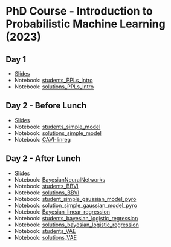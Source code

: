 # PhD Course - Introduction to Probabilistic Machine Learning (2023)


## Day 1
* [Slides](https://github.com/PGM-Lab/2023-PhD-Course-PML/raw/main/Day1/Main_Day1.pdf)
* Notebook: [students_PPLs_Intro](https://colab.research.google.com/github/PGM-Lab/2023-PhD-Course-PML/blob/main/Day1/notebooks/students_PPLs_Intro.ipynb)
* Notebook: [solutions_PPLs_Intro](https://colab.research.google.com/github/PGM-Lab/2023-PhD-Course-PML/blob/main/Day1/notebooks/solutions_PPLs_Intro.ipynb)


## Day 2 - Before Lunch 
* [Slides](https://github.com/PGM-Lab/2023-PhD-Course-PML/raw/main/Day2-BeforeLunch/Main_Day2_before_lunch.pdf)
* Notebook: [students_simple_model](https://colab.research.google.com/github/PGM-Lab/2023-PhD-Course-PML/blob/main/Day2-BeforeLunch/notebooks/students_simple_model.ipynb)
* Notebook: [solutions_simple_model](https://colab.research.google.com/github/PGM-Lab/2023-PhD-Course-PML/blob/main/Day2-BeforeLunch/notebooks/solution_simple_model.ipynb)
* Notebook: [CAVI-linreg](https://colab.research.google.com/github/PGM-Lab/2023-PhD-Course-PML/blob/main/Day2-BeforeLunch/notebooks/CAVI-linreg.ipynb)


## Day 2 - After Lunch 
* [Slides](https://github.com/PGM-Lab/2023-PhD-Course-PML/raw/main/Day2-AfterLunch/Main_Day2_after_lunch.pdf)
* Notebook: [BayesianNeuralNetworks](https://colab.research.google.com/github/PGM-Lab/2023-PhD-Course-PML/blob/main/Day2-AfterLunch/notebooks/BayesianNeuralNetworks.ipynb)
* Notebook: [students_BBVI](https://colab.research.google.com/github/PGM-Lab/2023-PhD-Course-PML/blob/main/Day2-AfterLunch/notebooks/students_BBVI.ipynb)
* Notebook: [solutions_BBVI](https://colab.research.google.com/github/PGM-Lab/2023-PhD-Course-PML/blob/main/Day2-AfterLunch/notebooks/solutions_BBVI.ipynb)
* Notebook: [student_simple_gaussian_model_pyro](https://colab.research.google.com/github/PGM-Lab/2023-PhD-Course-PML/blob/main/Day2-AfterLunch/notebooks/student_simple_gaussian_model_pyro.ipynb)
* Notebook: [solution_simple_gaussian_model_pyro](https://colab.research.google.com/github/PGM-Lab/2023-PhD-Course-PML/blob/main/Day2-AfterLunch/notebooks/solution_simple_gaussian_model_pyro.ipynb)
* Notebook: [Bayesian_linear_regression](https://colab.research.google.com/github/PGM-Lab/2023-PhD-Course-PML/blob/main/Day2-AfterLunch/notebooks/bayesian_linear_regression.ipynb)
* Notebook: [students_bayesian_logistic_regression](https://colab.research.google.com/github/PGM-Lab/2023-PhD-Course-PML/blob/main/Day2-AfterLunch/notebooks/students_bayesian_logistic_regression.ipynb)
* Notebook: [solutions_bayesian_logistic_regression](https://colab.research.google.com/github/PGM-Lab/2023-PhD-Course-PML/blob/main/Day2-AfterLunch/notebooks/solutions_bayesian_logistic_regression.ipynb)
* Notebook: [students_VAE](https://colab.research.google.com/github/PGM-Lab/2023-PhD-Course-PML/blob/main/Day2-AfterLunch/notebooks/students_VAE.ipynb)
* Notebook: [solutions_VAE](https://colab.research.google.com/github/PGM-Lab/2023-PhD-Course-PML/blob/main/Day2-AfterLunch/notebooks/solutions_VAE.ipynb)

